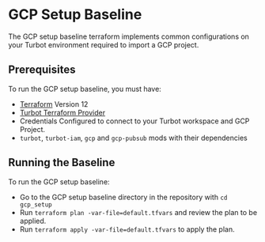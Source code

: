 # GCP Setup Baseline

The GCP setup baseline terraform implements common configurations on your Turbot environment required to import a GCP project.

## Prerequisites

To run the GCP setup baseline, you must have:
- [Terraform](https://www.terraform.io) Version 12
- [Turbot Terraform Provider](https://github.com/turbotio/terraform-provider-turbot)
- Credentials Configured to connect to your Turbot workspace and GCP Project.
- `turbot`, `turbot-iam`, `gcp` and `gcp-pubsub` mods with their dependencies


## Running the Baseline

To run the GCP setup baseline:
- Go to the GCP setup baseline directory in the repository with `cd gcp_setup`
- Run `terraform plan -var-file=default.tfvars` and review the plan to be applied.
- Run `terraform apply -var-file=default.tfvars` to apply the plan.